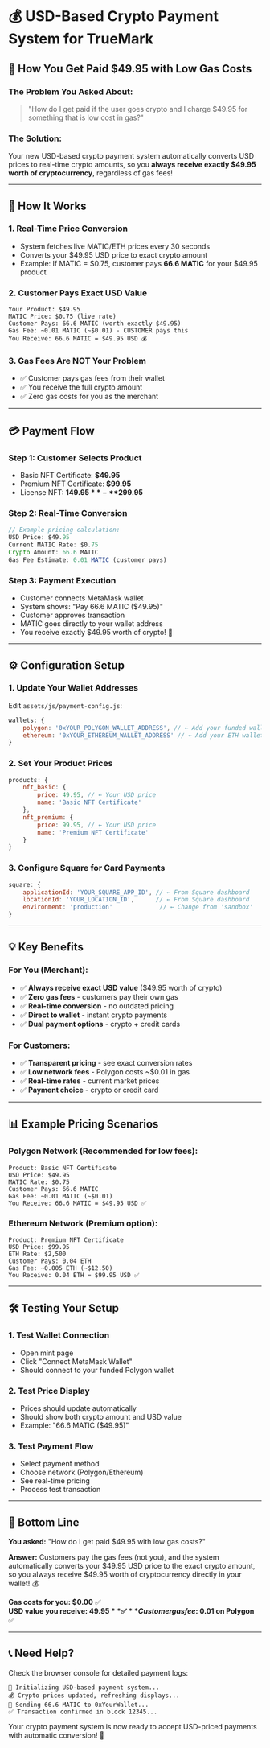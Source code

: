 # 💰 USD-Based Crypto Payment System for TrueMark

## 🎯 How You Get Paid $49.95 with Low Gas Costs

### **The Problem You Asked About:**
> "How do I get paid if the user goes crypto and I charge $49.95 for something that is low cost in gas?"

### **The Solution:**
Your new USD-based crypto payment system automatically converts USD prices to real-time crypto amounts, so you **always receive exactly $49.95 worth of cryptocurrency**, regardless of gas fees!

---

## 🚀 How It Works

### **1. Real-Time Price Conversion**
- System fetches live MATIC/ETH prices every 30 seconds
- Converts your $49.95 USD price to exact crypto amount
- Example: If MATIC = $0.75, customer pays **66.6 MATIC** for your $49.95 product

### **2. Customer Pays Exact USD Value**
```
Your Product: $49.95
MATIC Price: $0.75 (live rate)
Customer Pays: 66.6 MATIC (worth exactly $49.95)
Gas Fee: ~0.01 MATIC (~$0.01) - CUSTOMER pays this
You Receive: 66.6 MATIC = $49.95 USD 💰
```

### **3. Gas Fees Are NOT Your Problem**
- ✅ Customer pays gas fees from their wallet
- ✅ You receive the full crypto amount
- ✅ Zero gas costs for you as the merchant

---

## 💳 Payment Flow

### **Step 1: Customer Selects Product**
- Basic NFT Certificate: **$49.95**
- Premium NFT Certificate: **$99.95**
- License NFT: **$149.95** - **$299.95**

### **Step 2: Real-Time Conversion**
```javascript
// Example pricing calculation:
USD Price: $49.95
Current MATIC Rate: $0.75
Crypto Amount: 66.6 MATIC
Gas Fee Estimate: 0.01 MATIC (customer pays)
```

### **Step 3: Payment Execution**
- Customer connects MetaMask wallet
- System shows: "Pay 66.6 MATIC ($49.95)"
- Customer approves transaction
- MATIC goes directly to your wallet address
- You receive exactly $49.95 worth of crypto! 🎉

---

## ⚙️ Configuration Setup

### **1. Update Your Wallet Addresses**
Edit `assets/js/payment-config.js`:

```javascript
wallets: {
    polygon: '0xYOUR_POLYGON_WALLET_ADDRESS', // ← Add your funded wallet
    ethereum: '0xYOUR_ETHEREUM_WALLET_ADDRESS' // ← Add your ETH wallet
}
```

### **2. Set Your Product Prices**
```javascript
products: {
    nft_basic: {
        price: 49.95, // ← Your USD price
        name: 'Basic NFT Certificate'
    },
    nft_premium: {
        price: 99.95, // ← Your USD price
        name: 'Premium NFT Certificate'
    }
}
```

### **3. Configure Square for Card Payments**
```javascript
square: {
    applicationId: 'YOUR_SQUARE_APP_ID', // ← From Square dashboard
    locationId: 'YOUR_LOCATION_ID',      // ← From Square dashboard
    environment: 'production'             // ← Change from 'sandbox'
}
```

---

## 💡 Key Benefits

### **For You (Merchant):**
- ✅ **Always receive exact USD value** ($49.95 worth of crypto)
- ✅ **Zero gas fees** - customers pay their own gas
- ✅ **Real-time conversion** - no outdated pricing
- ✅ **Direct to wallet** - instant crypto payments
- ✅ **Dual payment options** - crypto + credit cards

### **For Customers:**
- ✅ **Transparent pricing** - see exact conversion rates
- ✅ **Low network fees** - Polygon costs ~$0.01 in gas
- ✅ **Real-time rates** - current market prices
- ✅ **Payment choice** - crypto or credit card

---

## 📊 Example Pricing Scenarios

### **Polygon Network (Recommended for low fees):**
```
Product: Basic NFT Certificate
USD Price: $49.95
MATIC Rate: $0.75
Customer Pays: 66.6 MATIC
Gas Fee: ~0.01 MATIC (~$0.01)
You Receive: 66.6 MATIC = $49.95 USD ✅
```

### **Ethereum Network (Premium option):**
```
Product: Premium NFT Certificate  
USD Price: $99.95
ETH Rate: $2,500
Customer Pays: 0.04 ETH
Gas Fee: ~0.005 ETH (~$12.50)
You Receive: 0.04 ETH = $99.95 USD ✅
```

---

## 🛠️ Testing Your Setup

### **1. Test Wallet Connection**
- Open mint page
- Click "Connect MetaMask Wallet"
- Should connect to your funded Polygon wallet

### **2. Test Price Display**
- Prices should update automatically
- Should show both crypto amount and USD value
- Example: "66.6 MATIC ($49.95)"

### **3. Test Payment Flow**
- Select payment method
- Choose network (Polygon/Ethereum)  
- See real-time pricing
- Process test transaction

---

## 🎯 Bottom Line

**You asked:** "How do I get paid $49.95 with low gas costs?"

**Answer:** Customers pay the gas fees (not you), and the system automatically converts your $49.95 USD price to the exact crypto amount, so you always receive $49.95 worth of cryptocurrency directly in your wallet! 💰

**Gas costs for you: $0.00** ✅  
**USD value you receive: $49.95** ✅  
**Customer gas fee: ~$0.01 on Polygon** ✅

---

## 📞 Need Help?

Check the browser console for detailed payment logs:
```
🚀 Initializing USD-based payment system...
💰 Crypto prices updated, refreshing displays...
💸 Sending 66.6 MATIC to 0xYourWallet...
✅ Transaction confirmed in block 12345...
```

Your crypto payment system is now ready to accept USD-priced payments with automatic conversion! 🎉